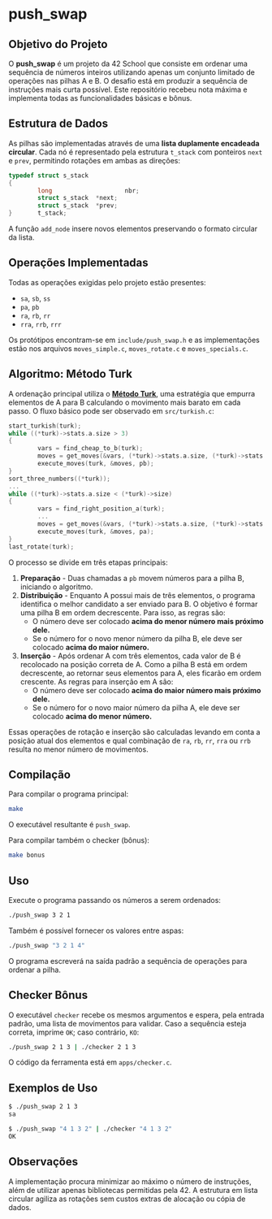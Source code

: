 # push_swap

## Objetivo do Projeto

O **push_swap** é um projeto da 42 School que consiste em ordenar uma sequência de números inteiros utilizando apenas um conjunto limitado de operações nas pilhas A e B. O desafio está em produzir a sequência de instruções mais curta possível. Este repositório recebeu nota máxima e implementa todas as funcionalidades básicas e bônus.

## Estrutura de Dados

As pilhas são implementadas através de uma **lista duplamente encadeada circular**. Cada nó é representado pela estrutura `t_stack` com ponteiros `next` e `prev`, permitindo rotações em ambas as direções:

```c
typedef struct s_stack
{
        long                    nbr;
        struct s_stack  *next;
        struct s_stack  *prev;
}       t_stack;
```

A função `add_node` insere novos elementos preservando o formato circular da lista.

## Operações Implementadas

Todas as operações exigidas pelo projeto estão presentes:

- `sa`, `sb`, `ss`
- `pa`, `pb`
- `ra`, `rb`, `rr`
- `rra`, `rrb`, `rrr`

Os protótipos encontram-se em `include/push_swap.h` e as implementações estão nos arquivos `moves_simple.c`, `moves_rotate.c` e `moves_specials.c`.

## Algoritmo: Método Turk

A ordenação principal utiliza o [**Método Turk**](https://medium.com/@ayogun/push-swap-c1f5d2d41e97), uma estratégia que empurra elementos de A para B calculando o movimento mais barato em cada passo. O fluxo básico pode ser observado em `src/turkish.c`:

```c
start_turkish(turk);
while ((*turk)->stats.a.size > 3)
{
        vars = find_cheap_to_b(turk);
        moves = get_moves(&vars, (*turk)->stats.a.size, (*turk)->stats.b.size);
        execute_moves(turk, &moves, pb);
}
sort_three_numbers((*turk));
...
while ((*turk)->stats.a.size < (*turk)->size)
{
        vars = find_right_position_a(turk);
        ...
        moves = get_moves(&vars, (*turk)->stats.a.size, (*turk)->stats.b.size);
        execute_moves(turk, &moves, pa);
}
last_rotate(turk);
```

O processo se divide em três etapas principais:

1. **Preparação** - Duas chamadas a `pb` movem números para a pilha B, iniciando o algoritmo.
2. **Distribuição** - Enquanto A possui mais de três elementos, o programa identifica o melhor candidato a ser enviado para B. O objetivo é formar uma pilha B em ordem decrescente. Para isso, as regras são:
   - O número deve ser colocado **acima do menor número mais próximo dele.**
   - Se o número for o novo menor número da pilha B, ele deve ser colocado **acima do maior número.**
4. **Inserção** - Após ordenar A com três elementos, cada valor de B é recolocado na posição correta de A. Como a pilha B está em ordem decrescente, ao retornar seus elementos para A, eles ficarão em ordem crescente. As regras para inserção em A são:
   - O número deve ser colocado **acima do maior número mais próximo dele.**
   - Se o número for o novo maior número da pilha A, ele deve ser colocado **acima do menor número.**

Essas operações de rotação e inserção são calculadas levando em conta a posição atual dos elementos e qual combinação de `ra`, `rb`, `rr`, `rra` ou `rrb` resulta no menor número de movimentos.

## Compilação

Para compilar o programa principal:

```bash
make
```

O executável resultante é `push_swap`.

Para compilar também o checker (bônus):

```bash
make bonus
```

## Uso

Execute o programa passando os números a serem ordenados:

```bash
./push_swap 3 2 1
```

Também é possível fornecer os valores entre aspas:

```bash
./push_swap "3 2 1 4"
```

O programa escreverá na saída padrão a sequência de operações para ordenar a pilha.

## Checker Bônus

O executável `checker` recebe os mesmos argumentos e espera, pela entrada padrão, uma lista de movimentos para validar. Caso a sequência esteja correta, imprime `OK`; caso contrário, `KO`:

```bash
./push_swap 2 1 3 | ./checker 2 1 3
```

O código da ferramenta está em `apps/checker.c`.

## Exemplos de Uso

```bash
$ ./push_swap 2 1 3
sa

$ ./push_swap "4 1 3 2" | ./checker "4 1 3 2"
OK
```

## Observações

A implementação procura minimizar ao máximo o número de instruções, além de utilizar apenas bibliotecas permitidas pela 42. A estrutura em lista circular agiliza as rotações sem custos extras de alocação ou cópia de dados.

